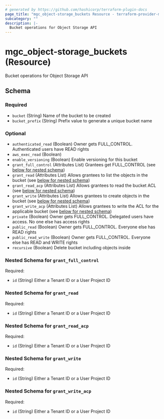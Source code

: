 ```yaml
---
# generated by https://github.com/hashicorp/terraform-plugin-docs
page_title: "mgc_object-storage_buckets Resource - terraform-provider-mgc"
subcategory: ""
description: |-
  Bucket operations for Object Storage API
---
```


# mgc_object-storage_buckets (Resource)

Bucket operations for Object Storage API



<!-- schema generated by tfplugindocs -->
## Schema

### Required

- `bucket` (String) Name of the bucket to be created
- `bucket_prefix` (String) Prefix value to generate a unique bucket name

### Optional

- `authenticated_read` (Boolean) Owner gets FULL_CONTROL. Authenticated users have READ rights
- `aws_exec_read` (Boolean)
- `enable_versioning` (Boolean) Enable versioning for this bucket
- `grant_full_control` (Attributes List) Grantees get FULL_CONTROL (see [below for nested schema](#nestedatt--grant_full_control))
- `grant_read` (Attributes List) Allows grantees to list the objects in the bucket (see [below for nested schema](#nestedatt--grant_read))
- `grant_read_acp` (Attributes List) Allows grantees to read the bucket ACL (see [below for nested schema](#nestedatt--grant_read_acp))
- `grant_write` (Attributes List) Allows grantees to create objects in the bucket (see [below for nested schema](#nestedatt--grant_write))
- `grant_write_acp` (Attributes List) Allows grantees to write the ACL for the applicable bucket (see [below for nested schema](#nestedatt--grant_write_acp))
- `private` (Boolean) Owner gets FULL_CONTROL. Delegated users have access. No one else has access rights
- `public_read` (Boolean) Owner gets FULL_CONTROL. Everyone else has READ rights
- `public_read_write` (Boolean) Owner gets FULL_CONTROL. Everyone else has READ and WRITE rights
- `recursive` (Boolean) Delete bucket including objects inside

<a id="nestedatt--grant_full_control"></a>
### Nested Schema for `grant_full_control`

Required:

- `id` (String) Either a Tenant ID or a User Project ID


<a id="nestedatt--grant_read"></a>
### Nested Schema for `grant_read`

Required:

- `id` (String) Either a Tenant ID or a User Project ID


<a id="nestedatt--grant_read_acp"></a>
### Nested Schema for `grant_read_acp`

Required:

- `id` (String) Either a Tenant ID or a User Project ID


<a id="nestedatt--grant_write"></a>
### Nested Schema for `grant_write`

Required:

- `id` (String) Either a Tenant ID or a User Project ID


<a id="nestedatt--grant_write_acp"></a>
### Nested Schema for `grant_write_acp`

Required:

- `id` (String) Either a Tenant ID or a User Project ID
